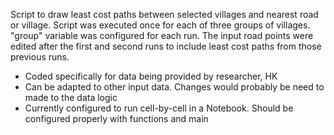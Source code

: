 Script to draw least cost paths between selected villages and nearest road or village. Script was executed once for each of three groups of villages. "group" variable was configured for each run. The input road points were edited after the first and second runs to include least cost paths from those previous runs.

- Coded specifically for data being provided by researcher, HK
- Can be adapted to other input data. Changes would probably be need to made to the data logic
- Currently configured to run cell-by-cell in a Notebook. Should be configured properly with functions and main
